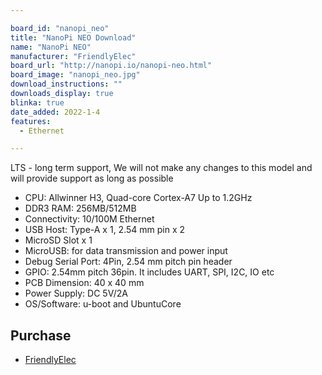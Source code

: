 ```yaml
---

board_id: "nanopi_neo"
title: "NanoPi NEO Download"
name: "NanoPi NEO"
manufacturer: "FriendlyElec"
board_url: "http://nanopi.io/nanopi-neo.html"
board_image: "nanopi_neo.jpg"
download_instructions: ""
downloads_display: true
blinka: true
date_added: 2022-1-4
features:
  - Ethernet

---
```


LTS - long term support, We will not make any changes to this model and will provide support as long as possible

- CPU: Allwinner H3, Quad-core Cortex-A7 Up to 1.2GHz
- DDR3 RAM: 256MB/512MB
- Connectivity: 10/100M Ethernet
- USB Host: Type-A x 1, 2.54 mm pin x 2
- MicroSD Slot x 1
- MicroUSB: for data transmission and power input
- Debug Serial Port: 4Pin, 2.54 mm pitch pin header
- GPIO: 2.54mm pitch 36pin. It includes UART, SPI, I2C, IO etc
- PCB Dimension: 40 x 40 mm
- Power Supply: DC 5V/2A
- OS/Software: u-boot and UbuntuCore

## Purchase
* [FriendlyElec](https://www.friendlyarm.com/index.php?route=product/product&path=69&product_id=132)

